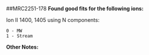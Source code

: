 ##MRC2251-178
**Found good fits for the following ions:**

Ion II 1400, 1405 using N components:
```
0 - MW
1 - Stream
```


**Other Notes:**

